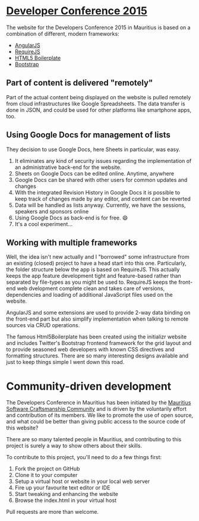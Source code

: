 [Developer Conference 2015](http://www.devconmru.org/)
=========================

The website for the Developers Conference 2015 in Mauritius is based on a 
combination of different, modern frameworks:

* [AngularJS](http://angularjs.org)
* [RequireJS](http://requirejs.org)
* [HTML5 Boilerplate](https://github.com/h5bp/html5-boilerplate)
* [Bootstrap](https://github.com/twbs/bootstrap)

## Part of content is delivered "remotely"
Part of the actual content being displayed on the website is pulled remotely 
from cloud infrastructures like Google Spreadsheets. The data transfer is done
in JSON, and could be used for other platforms like smartphone apps, too.

## Using Google Docs for management of lists
They decision to use Google Docs, here Sheets in particular, was easy.

1. It eliminates any kind of security issues regarding the implementation 
of an administrative back-end for the website.
1. Sheets on Google Docs can be edited online. Anytime, anywhere
1. Google Docs can be shared with other users for common updates and changes
1. With the integrated Revision History in Google Docs it is possible to keep 
track of changes made by any editor, and content can be reverted
1. Data will be handled as lists anyway.
Currently, we have the sessions, speakers and sponsors online
1. Using Google Docs as back-end is for free. :smile:
1. It's a cool experiment...

## Working with multiple frameworks
Well, the idea isn't new actually and I "borrowed" some infrastructure from 
an existing (closed) project to have a head start into this one.
Particularly, the folder structure below the app is based on RequireJS. This 
actually keeps the app feature development tight and feature-based rather
than separated by file-types as you might be used to. RequireJS keeps the 
front-end web dvelopment complete clean and takes care of versions, dependencies 
and loading of additional JavaScript files used on the website.

AngularJS and some extensions are used to provide 2-way data binding on the
front-end part but also simplify implementation when talking to remote
sources via CRUD operations.

The famous Html5Boilerplate has been created using the initializr website
and includes Twitter's Bootstrap frontend framework for the grid layout 
and to provide seasoned web developers with known CSS directives and formatting
structures. There are so many interesting designs available and just to
keep things simple I went down this road.

# Community-driven development
The Developers Conference in Mauritius has been initiated by the [Mauritius Software Craftsmanship Community](http://meetup.com/MauritiusSoftwareCraftsmanshipCommunity)
and is driven by the voluntarily effort and contribution of its members. We
like to promote the use of open source, and what could be better than giving
public access to the source code of this website?

There are so many talented people in Mauritius, and contributing to this project
is surely a way to show others about their skills.

To contribute to this project, you'll need to do a few things first:

1. Fork the project on GitHub
1. Clone it to your computer
1. Setup a virtual host or website in your local web server
1. Fire up your favourite text editor or IDE
1. Start tweaking and enhancing the website
1. Browse the index.html in your virtual host

Pull requests are more than welcome.
